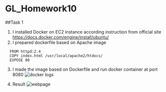 # GL_Homework10

##Task 1
1. I installed Docker on EC2 instance according instruction from official site https://docs.docker.com/engine/install/ubuntu/
2. I prepared dockerfile based on Apache image
```
  FROM httpd:2.4
  COPY index.html /usr/local/apache2/htdocs/
  EXPOSE 80
```
3. I made the image based on Dockerfile and run docker container at port 8080
![docker logs](https://user-images.githubusercontent.com/105345932/214928184-f10ad7af-e239-4bff-a61c-256343fa2786.png)

4. Result
![webpage](https://user-images.githubusercontent.com/105345932/214928570-5161203e-b9f2-45f8-bd89-a8d401c04b66.png)

